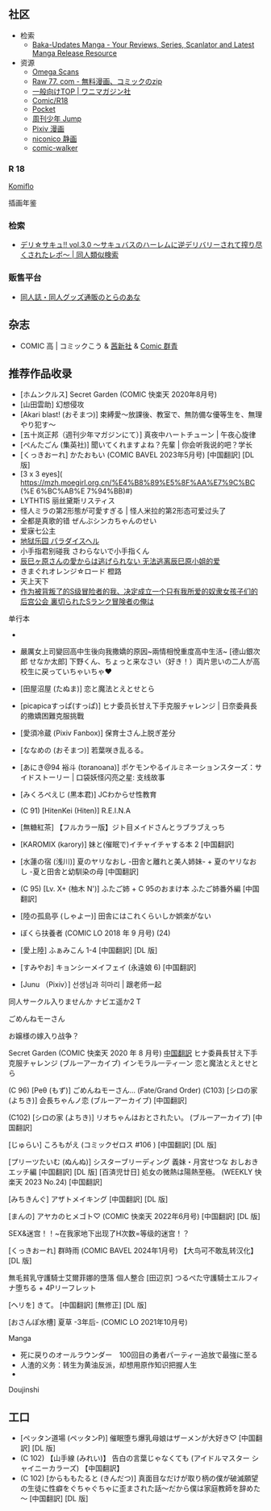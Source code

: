 
## 社区


- 检索
	- [Baka-Updates Manga - Your Reviews, Series, Scanlator and Latest Manga Release Resource](https://www.mangaupdates.com/)
- 资源
	- [Omega Scans](https://omegascans.org/)
	- [Raw 77. com - 無料漫画、コミックのzip](https://raw77.com/)
	- [一般向けTOP | ワニマガジン社](https://www.wani.com/common/)
	- [Comic/R18](https://r18.cmz.jp/) 
	- [Pocket](https://pocket.shonenmagazine.com/) 
	- [周刊少年 Jump](https://www.shonenjump.com/j/index.html) 
	- [Pixiv 漫画](https://www.pixiv.net/manga) 
	- [niconico 静画](https://seiga.nicovideo.jp/) 
	- [comic-walker](https://comic-walker.com/) 
### R 18

[Komiflo](https://komiflo.com/)

插画年鉴

### 检索

- [デリ☆サキュ!! vol.3.0 〜サキュバスのハーレムに逆デリバリーされて搾り尽くされたレポ〜 | 同人類似検索](https://similaritysearch.link/manga/RJ247647)


### 贩售平台

- [同人誌・同人グッズ通販のとらのあな](https://ecs.toranoana.jp/)


## 杂志

- COMIC 高 | コミックこう & [茜新社](http://www.akaneshinsha.co.jp/) & [Comic 群青](https://twitter.com/kou_jk)



## 推荐作品收录


- [ホムンクルス] Secret Garden (COMIC 快楽天 2020年8月号)
- [山田雲助] 幻想侵攻
- [Akari blast! (おそまつ)] 束縛愛～放課後、教室で、無防備な優等生を、無理やり犯す～
- [五十岚正邦（週刊少年マガジンにて）] 真夜中ハートチューン | 午夜心旋律
- [ぺんたごん (集英社)] 聞いてくれますよね？先輩 | 你会听我说的吧？学长
- [くっきおーれ] かたおもい (COMIC BAVEL 2023年5月号) [中国翻訳] [DL版]
- [3 x 3 eyes]( https://mzh.moegirl.org.cn/%E4%B8%89%E5%8F%AA%E7%9C%BC (%E 6%BC%AB%E 7%94%BB)#)
- LYTHTIS 丽丝黛斯リスティス
- 怪人ミラの第2形態が可愛すぎる | 怪人米拉的第2形态可爱过头了
- 全都是真歌的错 ぜんぶシンカちゃんのせい
- 爱寐七公主
- [地狱乐园 パラダイスヘル](https://www.cmoa.jp/title/266867/)
- 小手指君别碰我 さわらないで小手指くん
- [辰巳ヶ原さんの愛からは逃げられない 无法逃离辰巳原小姐的爱](https://comic-walker.com/contents/detail/KDCW_FS04203780010000_68/)
- きまぐれオレンジ☆ロード 橙路
- 天上天下
- [作为被背叛了的S级冒险者的我、决定成立一个只有我所爱的奴隶女孩子们的后宫公会 裏切られたSランク冒険者の俺は](https://www.mangaupdates.com/series/89najod/uragirareta-s-rank-boukensha-no-ore-wa-ai-suru-dorei-no-kanojora-to-tomo-ni-dorei-dake-no-harem-guild-wo-tsukuru)


单行本

 -
- 嚴厲女上司變回高中生後向我撒嬌的原因~兩情相悅重度高中生活~ [德山銀次郎 せなか太郎] 下野くん、ちょっと来なさい（好き！）両片思いの二人が高校生に戻っていちゃいちゃ♥




- [田屋沼屋 (たぬま)] 恋と魔法とえとせとら
- [picapicaすっぱ(すっぱ)] ヒナ委员长甘え下手克服チャレンジ | 日奈委員長的撒嬌困難克服挑戰
- [愛須冷蔵 (Pixiv Fanbox)] 保育士さん上脱ぎ差分
- [ななめの (おそまつ)] 若葉咲き乱るる。
- [あにき@94 裕斗 (toranoana)] ポケモンやるイルミネーションスターズ：サイドストーリー | 口袋妖怪闪亮之星: 支线故事
- [みくろぺえじ (黒本君)] JCわからせ性教育
- (C 91) [HitenKei (Hiten)] R.E.I.N.A
- [無糖紅茶] 【フルカラー版】ジト目メイドさんとラブラブえっち
- [KAROMIX (karory)] 妹と(催眠で)イチャイチャする本 2 [中国翻訳]
- [水蓮の宿 (浅川)] 夏のヤリなおし -田舎と離れと美人姉妹- + 夏のヤリなおし -夏と田舎と幼馴染の母 [中国翻訳]
- (C 95) [Lv. X+ (柚木 N')] ふたご姉 + C 95のおまけ本 ふたご姉番外編 [中国翻訳]
- [陸の孤島亭 (しゃよー)] 田舎にはこれくらいしか娯楽がない
- ぼくら扶養者 (COMIC LO 2018 年 9 月号) (24)
- [愛上陸] ふぁみこん 1-4 [中国翻訳] [DL 版]
- [すみやお] キョンシーメイフェイ (永遠娘 6) [中国翻訳]
- [Junu （Pixiv）] 선생님과 히마리 | 跟老师一起


同人サークル入りませんか  ナビエ遥か2 T



ごめんねモーさん

お嬢様の嫁入り战争？


Secret Garden (COMIC 快楽天 2020 年 8 月号) [中国翻訳](27P)
ヒナ委員長甘え下手克服チャレンジ (ブルーアーカイブ)
インモラル一ティ一ン​
恋と魔法とえとせとら

(C 96) [Peθ (もず)] ごめんねモーさん… (Fate/Grand Order)
(C103) [シロの家 (よちき)] 会長ちゃんノ恋 (ブルーアーカイブ) [中国翻訳]

(C102) [シロの家 (よちき)] リオちゃんはおとされたい。 (ブルーアーカイブ) [中国翻訳]

[じゅらい] ころもがえ (コミックゼロス #106 ) [中国翻訳] [DL 版]

[プリーツたいむ (ぬんぬ)] シスターブリーディング 義妹・月宮せつな おしおきエッチ編 [中国翻訳] [DL 版]
[百済児廿日] 処女の微熱は陽熱至極。 (WEEKLY 快楽天 2023 No.24) [中国翻訳]

[みちきんぐ] アザトメイキング [中国翻訳] [DL 版]

[まんの] アヤカのヒメゴト♡ (COMIC 快楽天 2022年6月号) [中国翻訳] [DL 版]

SEX&迷宫！！~在我家地下出现了H次数=等级的迷宫！？

[くっきおーれ] 群時雨 (COMIC BAVEL 2024年1月号) 【大鸟可不敢乱转汉化】[DL 版]

無毛貧乳守護騎士艾爾菲娜的墮落 個人整合 [田辺京] つるぺた守護騎士エルフィナ堕ちる + 4Pリーフレット

[ヘリを] きて。 [中国翻訳] [無修正] [DL 版]

[おさんぽ水槽] 夏草 -3年后- (COMIC LO 2021年10月号)



Manga

- 死に戻りのオールラウンダー　100回目の勇者パーティー追放で最強に至る
- 人渣的义务：转生为黄油反派，却想用原作知识把握人生
- 
Doujinshi

## 工口

-  [ペッタン道場 (ペッタンP)] 催眠堕ち爆乳母娘はザーメンが大好き♡ [中国翻訳] [DL 版]
- (C 102) 【山手線 (みれい)】 告白の言葉じゃなくても (アイドルマスター シャイニーカラーズ) 【中国翻訳】
-  (C 102) [からももたると (きんだつ)] 真面目なだけが取り柄の僕が破滅願望の生徒に性癖をぐちゃぐちゃに歪まされた話～だから僕は家庭教師を辞めた～ [中国翻訳] [DL 版]


